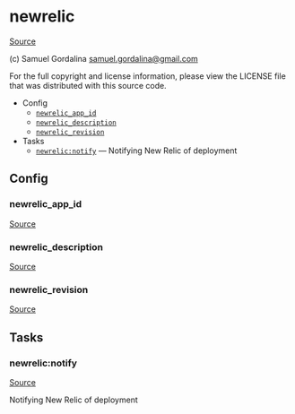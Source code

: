 <!-- DO NOT EDIT THIS FILE! -->
<!-- Instead edit contrib/newrelic.php -->
<!-- Then run bin/docgen -->

# newrelic

[Source](contrib/newrelic.php)

(c) Samuel Gordalina <samuel.gordalina@gmail.com>

For the full copyright and license information, please view the LICENSE
file that was distributed with this source code.


* Config
  * [`newrelic_app_id`](#newrelic_app_id)
  * [`newrelic_description`](#newrelic_description)
  * [`newrelic_revision`](#newrelic_revision)
* Tasks
  * [`newrelic:notify`](#newrelic:notify) — Notifying New Relic of deployment

## Config
### newrelic_app_id
[Source](contrib/newrelic.php#L12)



### newrelic_description
[Source](contrib/newrelic.php#L16)



### newrelic_revision
[Source](contrib/newrelic.php#L20)




## Tasks
### newrelic:notify
[Source](contrib/newrelic.php#L25)

Notifying New Relic of deployment



